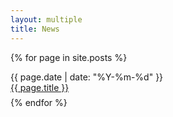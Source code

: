```yaml
---
layout: multiple
title: News
---
```


{% for page in site.posts %}
<div style="margin-bottom: .5em;">
	<div class="date">
		{{ page.date | date: "%Y-%m-%d" }}
	</div>
	<a href="{{site.url}}{{ page.url }}">{{ page.title }}</a>
</div>
{% endfor %}
